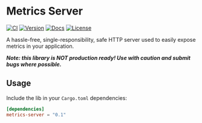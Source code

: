 # Metrics Server

[![CI](https://github.com/syscll/metrics-server/actions/workflows/ci.yml/badge.svg)](https://github.com/syscll/metrics-server/actions/workflows/ci.yml)
[![Version](https://img.shields.io/crates/v/metrics-server.svg)](https://crates.io/crates/metrics-server)
[![Docs](https://docs.rs/metrics-server/badge.svg)](https://docs.rs/metrics-server)
[![License](https://img.shields.io/badge/license-MIT-blue.svg)](https://github.com/syscll/metrics-server/blob/main/LICENSE)

A hassle-free, single-responsibility, safe HTTP server used to easily expose metrics in your application.

_**Note: this library is NOT production ready! Use with caution and submit bugs where possible.**_

## Usage

Include the lib in your `Cargo.toml` dependencies:
```toml
[dependencies]
metrics-server = "0.1"
```
